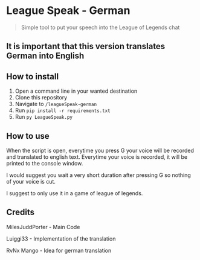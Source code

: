 # League Speak - German
> Simple tool to put your speech into the League of Legends chat

## It is important that this version translates German into English

## How to install
1. Open a command line in your wanted destination
2. Clone this repository
3. Navigate to `/leagueSpeak-german`
4. Run `pip install -r requirements.txt`
5. Run `py LeagueSpeak.py`

## How to use
When the script is open, everytime you press G your voice will be recorded and translated to english text.
Everytime your voice is recorded, it will be printed to the console window.

I would suggest you wait a very short duration after pressing G so nothing of your voice is cut.

I suggest to only use it in a game of league of legends.

## Credits
MilesJuddPorter - Main Code

Luiggi33 - Implementation of the translation

RvNx Mango - Idea for german translation
